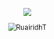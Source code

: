 <p align="center">
  <a href="https://github.com/RuairidhT"><img src="https://readme-typing-svg.demolab.com?font=Fira+Code&duration=3000&pause=1000&color=518DF7&center=true&vCenter=true&width=600&height=100&lines=Ruairidh+Taylor"></a>
</p>
<p align="center"><img src="https://github-readme-streak-stats.herokuapp.com/?user=RuairidhT&theme=material" alt="RuairidhT" /></p>
